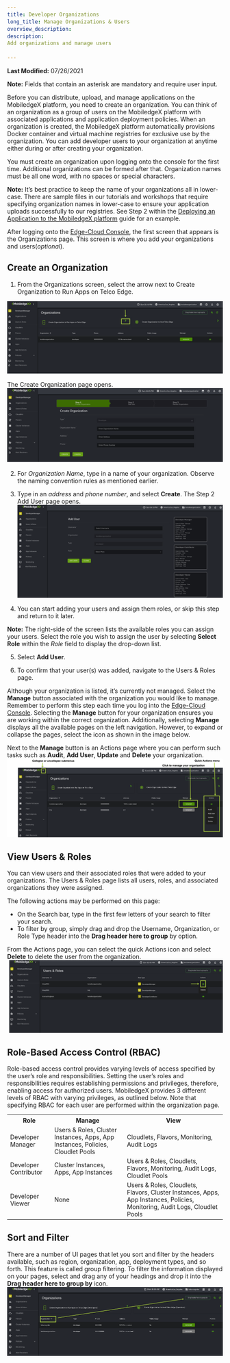 ```yaml
---
title: Developer Organizations
long_title: Manage Organizations & Users
overview_description: 
description: 
Add organizations and manage users

---
```


**Last Modified:** 07/26/2021  

**Note:** Fields that contain an asterisk are mandatory and require user input.

Before you can distribute, upload, and manage applications on the MobiledgeX platform, you need to create an organization. You can think of an organization as a group of users on the MobiledgeX platform with associated applications and application deployment policies. When an organization is created, the MobiledgeX platform automatically provisions Docker container and virtual machine registries for exclusive use by the organization. You can add developer users to your organization at anytime either during or after creating your organization.

You must create an organization upon logging onto the console for the first time. Additional organizations can be formed after that. Organization names must be all one word, with no spaces or special characters.

**Note:** It’s best practice to keep the name of your organizations all in lower-case. There are sample files in our tutorials and workshops that require specifying organization names in lower-case to ensure your application uploads successfully to our registries. See Step 2 within the [Deploying an Application to the MobiledgeX platform](/developer/services/computer-vision/how-to-deploy-a-backend-application-to-mobiledgex) guide for an example.

After logging onto the [Edge-Cloud Console](https://console.mobiledgex.net), the first screen that appears is the Organizations page. This screen is where you add your organizations and users(*optional*).

## Create an Organization

1. From the Organizations screen, select the arrow next to Create Organization to Run Apps on Telco Edge.

![Organizations Screen](/developer/assets/developer-ui-guide/organization-create.png "Organizations Screen")

The Create Organization page opens.  
![Create Organization screen](/developer/assets/developer-ui-guide/create-organization.png "Create Organization screen")

2. For *Organization Name*, type in a name of your organization. Observe the naming convention rules as mentioned earlier.

3. Type in an *address* and *phone number*, and select **Create**. The Step 2 Add User page opens.  
![Add User screen](/developer/assets/developer-ui-guide/add-users.png "Add User screen")

4. You can start adding your users and assign them roles, or skip this step and return to it later.

**Note:** The right-side of the screen lists the available roles you can assign your users. Select the role you wish to assign the user by selecting **Select Role** within the *Role* field to display the drop-down list.

5. Select **Add User**.  

6. To confirm that your user(s) was added, navigate to the Users &amp; Roles page.

Although your organization is listed, it’s currently not managed. Select the **Manage** button associated with the organization you would like to manage. Remember to perform this step each time you log into the [Edge-Cloud Console](https://console.mobiledgex.net). Selecting the **Manage** button for your organization ensures you are working within the correct organization. Additionally, selecting **Manage** displays all the available pages on the left navigation. However, to expand or collapse the pages, select the icon as shown in the image below.

Next to the **Manage** button is an Actions page where you can perform such tasks such as **Audit**, **Add User**, **Update** and **Delete** your organization.  
![Action Page](/developer/assets/developer-ui-guide/actions.png "Action Page")

## View Users &amp; Roles

You can view users and their associated roles that were added to your organizations. The Users &amp; Roles page lists all users, roles, and associated organizations they were assigned.

The following actions may be performed on this page:

- On the Search bar, type in the first few letters of your search to filter your search.
- To filter by group, simply drag and drop the Username, Organization, or Role Type header into the **Drag header here to group** by option.

From the Actions page, you can select the quick Actions icon and select **Delete** to delete the user from the organization.  
![Users and Roles screen](/developer/assets/developer-ui-guide/delete-user-action-icon.png "Users and Roles screen")

## Role-Based Access Control (RBAC)

Role-based access control provides varying levels of access specified by the user’s role and responsibilities. Setting the user’s roles and responsibilities requires establishing permissions and privileges, therefore, enabling access for authorized users. MobiledgeX provides 3 different levels of RBAC with varying privileges, as outlined below.  Note that specifying RBAC for each user are performed within the organization page.
<table>
<tbody>
<tr>
<th>Role</th>
<th>Manage</th>
<th>View</th>
</tr>
<tr>
<td>Developer Manager</td>
<td>Users &amp; Roles, Cluster Instances, Apps, App Instances, Policies, Cloudlet Pools</td>
<td>Cloudlets, Flavors, Monitoring, Audit Logs</td>
</tr>
<tr>
<td>Developer Contributor</td>
<td>Cluster Instances, Apps, App Instances</td>
<td>Users &amp; Roles, Cloudlets, Flavors, Monitoring, Audit Logs, Cloudlet Pools</td>
</tr>
<tr>
<td>Developer Viewer</td>
<td>None</td>
<td>Users &amp; Roles, Cloudlets, Flavors, Cluster Instances, Apps, App Instances, Policies, Monitoring, Audit Logs, Cloudlet Pools</td>
</tr>
</tbody>
</table>

## Sort and Filter 

There are a number of UI pages that let you sort and filter by the headers available, such as region, organization, app, deployment types, and so forth. This feature is called group filtering. To filter the information displayed on your pages, select and drag any of your headings and drop it into the **Drag header here to group by** icon.  
![Sort and Filter icon](/developer/assets/developer-ui-guide/filter-icon.png "Sort and Filter icon")

